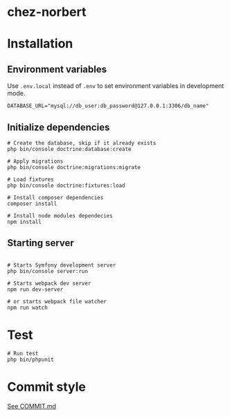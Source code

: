 # chez-norbert

# Installation

## Environment variables

Use `.env.local` instead of `.env` to set environment variables in development mode.

```
DATABASE_URL="mysql://db_user:db_password@127.0.0.1:3306/db_name"
```

## Initialize dependencies

```shell
# Create the database, skip if it already exists
php bin/console doctrine:database:create

# Apply migrations
php bin/console doctrine:migrations:migrate

# Load fixtures
php bin/console doctrine:fixtures:load

# Install composer dependencies
composer install

# Install node modules dependecies
npm install
```

## Starting server

```shell

# Starts Symfony development server
php bin/console server:run

# Starts webpack dev server
npm run dev-server

# or starts webpack file watcher
npm run watch
```

# Test

````shell
# Run test
php bin/phpunit
````

# Commit style

[See COMMIT.md](COMMIT.md)